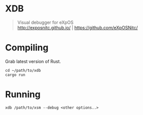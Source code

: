 # XDB
> Visual debugger for eXpOS  
> http://exposnitc.github.io/ | https://github.com/eXpOSNitc/

# Compiling
Grab latest version of Rust. 
```
cd ~/path/to/xdb
cargo run
````

# Running
```
xdb /path/to/xsm --debug <other options..>
``` 

